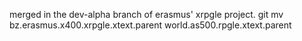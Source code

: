 merged in the dev-alpha branch of erasmus' xrpgle project.
git mv bz.erasmus.x400.xrpgle.xtext.parent world.as500.rpgle.xtext.parent
